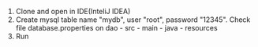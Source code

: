 1. Clone and open in IDE(InteliJ IDEA)
2. Create mysql table name "mydb", user "root", password "12345". Check file database.properties on dao - src - main - java - resources 
3. Run